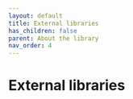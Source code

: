 ```yaml
---
layout: default
title: External libraries
has_children: false
parent: About the library
nav_order: 4
---
```


# External libraries